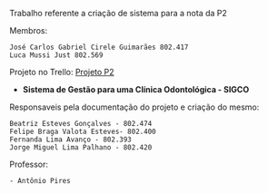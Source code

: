 Trabalho referente a criação de sistema para a nota da P2

Membros:

    José Carlos Gabriel Cirele Guimarães 802.417
    Luca Mussi Just 802.569

Projeto no Trello: [Projeto P2](https://trello.com/b/sqqx2xTt/trabalho-p2 "Projeto P2")

- **Sistema de Gestão para uma Clínica Odontológica - SIGCO**

Responsaveis pela documentação do projeto e criação do mesmo:

    Beatriz Esteves Gonçalves - 802.474
    Felipe Braga Valota Esteves- 802.400
    Fernanda Lima Avanço - 802.393
    Jorge Miguel Lima Palhano - 802.420

Professor:

    - Antônio Pires
